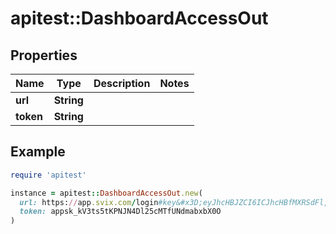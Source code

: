 # apitest::DashboardAccessOut

## Properties

| Name | Type | Description | Notes |
| ---- | ---- | ----------- | ----- |
| **url** | **String** |  |  |
| **token** | **String** |  |  |

## Example

```ruby
require 'apitest'

instance = apitest::DashboardAccessOut.new(
  url: https://app.svix.com/login#key&#x3D;eyJhcHBJZCI6ICJhcHBfMXRSdFl,
  token: appsk_kV3ts5tKPNJN4Dl25cMTfUNdmabxbX0O
)
```

